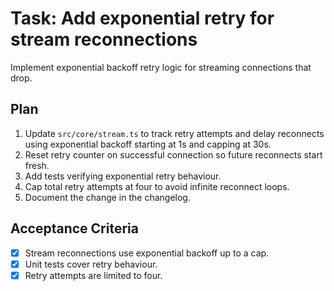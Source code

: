 # Task: Add exponential retry for stream reconnections

Implement exponential backoff retry logic for streaming connections that drop.

## Plan
1. Update `src/core/stream.ts` to track retry attempts and delay reconnects using exponential backoff starting at 1s and capping at 30s.
2. Reset retry counter on successful connection so future reconnects start fresh.
3. Add tests verifying exponential retry behaviour.
4. Cap total retry attempts at four to avoid infinite reconnect loops.
5. Document the change in the changelog.

## Acceptance Criteria
- [x] Stream reconnections use exponential backoff up to a cap.
- [x] Unit tests cover retry behaviour.
- [x] Retry attempts are limited to four.

